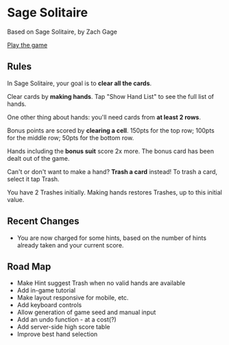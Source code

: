 # Sage Solitaire

Based on Sage Solitaire, by Zach Gage

[Play the game](https://seestevecode.github.io/sage-solitaire/elm-sage-solitaire.html)

## Rules

In Sage Solitaire, your goal is to **clear all the cards**.

Clear cards by **making hands**. Tap "Show Hand List" to see the full list of hands.

One other thing about hands: you'll need cards from **at least 2 rows**.

Bonus points are scored by **clearing a cell**. 150pts for the top row; 100pts for the middle row; 50pts for the bottom row.

Hands including the **bonus suit** score 2x more. The bonus card has been dealt out of the game.

Can't or don't want to make a hand? **Trash a card** instead! To trash a card, select it tap Trash.

You have 2 Trashes initially. Making hands restores Trashes, up to this initial value.

## Recent Changes

- You are now charged for some hints, based on the number of hints already taken and your current score.

## Road Map

- Make Hint suggest Trash when no valid hands are available
- Add in-game tutorial
- Make layout responsive for mobile, etc.
- Add keyboard controls
- Allow generation of game seed and manual input
- Add an undo function - at a cost(?)
- Add server-side high score table
- Improve best hand selection
